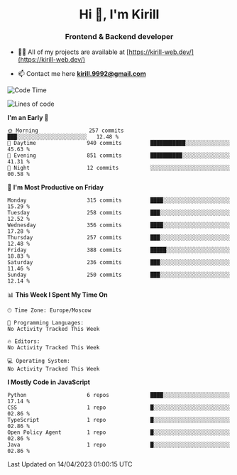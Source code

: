 <h1 align="center">Hi 👋, I'm Kirill</h1>
<h3 align="center">Frontend & Backend developer</h3>

- 👨‍💻 All of my projects are available at [https://kirill-web.dev/](https://kirill-web.dev/)

- 📫 Contact me here **kirill.9992@gmail.com**











<!--START_SECTION:waka-->
![Code Time](http://img.shields.io/badge/Code%20Time-1%2C296%20hrs%2041%20mins-blue)

![Lines of code](https://img.shields.io/badge/From%20Hello%20World%20I%27ve%20Written-2.8%20million%20lines%20of%20code-blue)

**I'm an Early 🐤** 

```text
🌞 Morning                257 commits         ███░░░░░░░░░░░░░░░░░░░░░░   12.48 % 
🌆 Daytime                940 commits         ███████████░░░░░░░░░░░░░░   45.63 % 
🌃 Evening                851 commits         ██████████░░░░░░░░░░░░░░░   41.31 % 
🌙 Night                  12 commits          ░░░░░░░░░░░░░░░░░░░░░░░░░   00.58 % 
```
📅 **I'm Most Productive on Friday** 

```text
Monday                   315 commits         ████░░░░░░░░░░░░░░░░░░░░░   15.29 % 
Tuesday                  258 commits         ███░░░░░░░░░░░░░░░░░░░░░░   12.52 % 
Wednesday                356 commits         ████░░░░░░░░░░░░░░░░░░░░░   17.28 % 
Thursday                 257 commits         ███░░░░░░░░░░░░░░░░░░░░░░   12.48 % 
Friday                   388 commits         █████░░░░░░░░░░░░░░░░░░░░   18.83 % 
Saturday                 236 commits         ███░░░░░░░░░░░░░░░░░░░░░░   11.46 % 
Sunday                   250 commits         ███░░░░░░░░░░░░░░░░░░░░░░   12.14 % 
```


📊 **This Week I Spent My Time On** 

```text
🕑︎ Time Zone: Europe/Moscow

💬 Programming Languages: 
No Activity Tracked This Week

🔥 Editors: 
No Activity Tracked This Week

💻 Operating System: 
No Activity Tracked This Week
```

**I Mostly Code in JavaScript** 

```text
Python                   6 repos             ████░░░░░░░░░░░░░░░░░░░░░   17.14 % 
CSS                      1 repo              █░░░░░░░░░░░░░░░░░░░░░░░░   02.86 % 
TypeScript               1 repo              █░░░░░░░░░░░░░░░░░░░░░░░░   02.86 % 
Open Policy Agent        1 repo              █░░░░░░░░░░░░░░░░░░░░░░░░   02.86 % 
Java                     1 repo              █░░░░░░░░░░░░░░░░░░░░░░░░   02.86 % 
```




 Last Updated on 14/04/2023 01:00:15 UTC
<!--END_SECTION:waka-->
